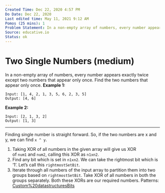 ```yaml
---
Created Time: Dec 22, 2020 4:57 PM
Do Date: Dec 22, 2020
Last edited time: May 11, 2021 9:12 AM
Pomos (25 mins): 1
Problem Statement: In a non-empty array of numbers, every number appears exactly twice except two numbers that appear only once. Find the two numbers that appear only once.
Source: educative.io
Status: ok
---
```


# Two Single Numbers (medium)

In a non-empty array of numbers, every number appears exactly twice except two numbers that appear only once. Find the two numbers that appear only once.
**Example 1:**
```
Input: [1, 4, 2, 1, 3, 5, 6, 2, 3, 5]
Output: [4, 6]
```
**Example 2:**
```
Input: [2, 1, 3, 2]
Output: [1, 3]
```
---
Finding single number is straight forward. So, if the two numbers are x and y, we can find `x ^ y`.  
1. Taking XOR of all numbers in the given array will give us XOR of `num1` and `num2`, calling this XOR as `n1xn2`.
2. Find any bit which is set in `n1xn2`. We can take the rightmost bit which is ‘1’. Let’s call this `rightmostSetBit`.
3. Iterate through all numbers of the input array to partition them into two groups based on `rightmostSetBit`. Take XOR of all numbers in both the groups separately. Both these XORs are our required numbers.
Patterns: [Custom%20datastructures](Custom%20datastructures.md)[Bits](Bits.md)